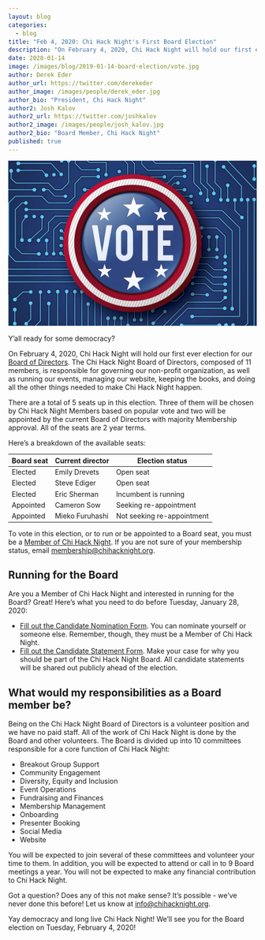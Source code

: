 ```yaml
---
layout: blog
categories: 
  - blog
title: "Feb 4, 2020: Chi Hack Night's First Board Election"
description: "On February 4, 2020, Chi Hack Night will hold our first ever election for our Board of Directors. There are a total of 5 seats up in this election. Three of them will be chosen by Chi Hack Night Members based on popular vote and two will be appointed by the current Board of Directors with majority Membership approval. All of the seats are 2 year terms."
date: 2020-01-14
image: /images/blog/2019-01-14-board-election/vote.jpg
author: Derek Eder
author_url: https://twitter.com/derekeder
author_image: /images/people/derek_eder.jpg
author_bio: "President, Chi Hack Night"
author2: Josh Kalov
author2_url: https://twitter.com/joshkalov
author2_image: /images/people/josh_kalov.jpg
author2_bio: "Board Member, Chi Hack Night"
published: true
---
```


<p class="text-center"><img src="/images/blog/2019-01-14-board-election/vote.jpg" alt="Y’all ready for some democracy?" class='img-responsive' />
</p>

Y’all ready for some democracy?

On February 4, 2020, Chi Hack Night will hold our first ever election for our [Board of Directors](https://chihacknight.org/board-of-directors.html). The Chi Hack Night Board of Directors, composed of 11 members, is responsible for governing our non-profit organization, as well as running our events, managing our website, keeping the books, and doing all the other things needed to make Chi Hack Night happen. 

There are a total of 5 seats up in this election. Three of them will be chosen by Chi Hack Night Members based on popular vote and two will be appointed by the current Board of Directors with majority Membership approval. All of the seats are 2 year terms.

Here’s a breakdown of the available seats:

<table class='table table-bordered'>
    <thead>
        <tr>
            <th>Board seat</th>
            <th>Current director</th>
            <th>Election status</th>
        </tr>
    </thead>
    <tbody>
        <tr>
            <td>Elected</td>
            <td>Emily Drevets</td>
            <td>Open seat</td>
        </tr>
        <tr>
            <td>Elected</td>
            <td>Steve Ediger</td>
            <td>Open seat</td>
        </tr>
        <tr>
            <td>Elected</td>
            <td>Eric Sherman</td>
            <td>Incumbent is running</td>
        </tr>
        <tr>
            <td>Appointed</td>
            <td>Cameron Sow</td>
            <td>Seeking re-appointment</td>
        </tr>
        <tr>
            <td>Appointed</td>
            <td>Mieko Furuhashi</td>
            <td>Not seeking re-appointment</td>
        </tr>
    </tbody>
</table>

To vote in this election, or to run or be appointed to a Board seat, you must be a [Member of Chi Hack Night](https://chihacknight.org/membership/application.html). If you are not sure of your membership status, email [membership@chihacknight.org](mailto:membership@chihacknight.org).

## Running for the Board

Are you a Member of Chi Hack Night and interested in running for the Board? Great! Here’s what you need to do before Tuesday, January 28, 2020:

* [Fill out the Candidate Nomination Form](https://docs.google.com/forms/d/e/1FAIpQLSdylSfkc2AONyavSXmMtgLFD18bE-aQVH9jvETzsvTWJ6c06g/viewform). You can nominate yourself or someone else. Remember, though, they must be a Member of Chi Hack Night.
* [Fill out the Candidate Statement Form](https://docs.google.com/forms/d/e/1FAIpQLSf619JAUqhIHJKYjmKoK3nwcPDodqp301USlNlcYwbIcJ5vig/viewform). Make your case for why you should be part of the Chi Hack Night Board. All candidate statements will be shared out publicly ahead of the election.

## What would my responsibilities as a Board member be?

Being on the Chi Hack Night Board of Directors is a volunteer position and we have no paid staff. All of the work of Chi Hack Night is done by the Board and other volunteers. The Board is divided up into 10 committees responsible for a core function of Chi Hack Night:

* Breakout Group Support
* Community Engagement
* Diversity, Equity and Inclusion
* Event Operations
* Fundraising and Finances
* Membership Management
* Onboarding
* Presenter Booking
* Social Media
* Website

You will be expected to join several of these committees and volunteer your time to them. In addition, you will be expected to attend or call in to 9 Board meetings a year. You will not be expected to make any financial contribution to Chi Hack Night.

Got a question? Does any of this not make sense? It’s possible - we’ve never done this before! Let us know at [info@chihacknight.org](mailto:info@chihacknight.org).

Yay democracy and long live Chi Hack Night! We’ll see you for the Board election on Tuesday, February 4, 2020!
